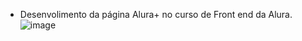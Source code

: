 - Desenvolimento da página Alura+ no curso de Front end da Alura.
  ![image](https://github.com/user-attachments/assets/d1524deb-2bf2-4a9c-bfe2-386abff456de)
